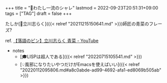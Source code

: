 +++
title = "🔖わたし一流のシャレ"
lastmod = 2022-09-23T20:51:31+09:00
tags = ["TAG"]
draft = false
+++

たしか[👨立川志らく]({{< relref "20211215150641.md" >}})師匠の青菜のフレーズ?

ref. [【落語のピン】立川志らく 青菜 - YouTube](https://www.youtube.com/watch?v=W6R9jceBl6M)

-   notes
    -   [🎓LISPは超人である]({{< relref "20220715105541.md" >}})
    -   [💡風邪になりたいやつだけがEmacsを使えばいい]({{< relref "20220112095806.md#a8c0abde-ad99-4692-afa1-ed8069b505ab" >}})
